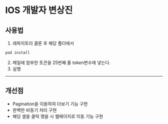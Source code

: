 IOS 개발자 변상진
================
사용법
----
1. 레파지토리 클론 후 해당 폴더에서
<pre><code>pod install</code></pre>
2. 메일에 첨부한 토큰을 25번째 줄 token변수에 넣는다.
3. 실행
----
개선점
----
- Pagination을 이용하여 더보기 기능 구현
- 완벽한 비동기 처리 구현
- 해당 셀을 클릭 했을 시 웹페이지로 이동 기능 구현
